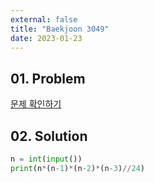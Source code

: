 ```yaml
---
external: false
title: "Baekjoon 3049"
date: 2023-01-23
---
```


## 01. Problem

[문제 확인하기](https://www.acmicpc.net/problem/3049)

## 02. Solution

```Python
n = int(input())
print(n*(n-1)*(n-2)*(n-3)//24)
```
